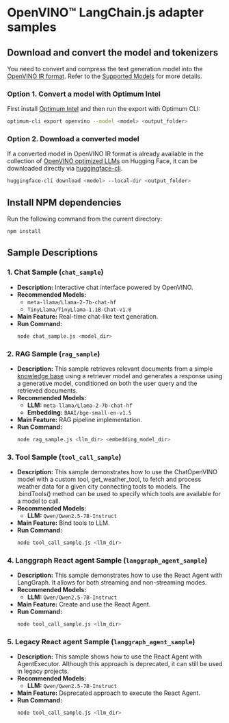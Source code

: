 # OpenVINO™ LangChain.js adapter samples

## Download and convert the model and tokenizers

You need to convert and compress the text generation model into the [OpenVINO IR format](https://docs.openvino.ai/2025/documentation/openvino-ir-format.html).
Refer to the [Supported Models](https://openvinotoolkit.github.io/openvino.genai/docs/supported-models/#large-language-models-llms) for more details.

### Option 1. Convert a model with Optimum Intel

First install [Optimum Intel](https://github.com/huggingface/optimum-intel) and then run the export with Optimum CLI:

```bash
optimum-cli export openvino --model <model> <output_folder>
```

### Option 2. Download a converted model

If a converted model in OpenVINO IR format is already available in the collection of [OpenVINO optimized LLMs](https://huggingface.co/collections/OpenVINO/llm-6687aaa2abca3bbcec71a9bd) on Hugging Face, it can be downloaded directly via [huggingface-cli](https://huggingface.co/docs/huggingface_hub/en/guides/cli).

```sh
huggingface-cli download <model> --local-dir <output_folder>
```

## Install NPM dependencies

Run the following command from the current directory:

```bash
npm install
```

## Sample Descriptions

### 1. Chat Sample (`chat_sample`)
- **Description:** Interactive chat interface powered by OpenVINO.
- **Recommended Models:** 
  - `meta-llama/Llama-2-7b-chat-hf`
  - `TinyLlama/TinyLlama-1.1B-Chat-v1.0`
- **Main Feature:** Real-time chat-like text generation.
- **Run Command:**
  ```bash
  node chat_sample.js <model_dir>
  ```

### 2. RAG Sample (`rag_sample`)
- **Description:** This sample retrieves relevant documents from a simple [knowledge base](./data/document_sample.txt) using a retriever model
and generates a response using a generative model, conditioned on both the user query and the retrieved documents.
- **Recommended Models:**
  - **LLM:** `meta-llama/Llama-2-7b-chat-hf`
  - **Embedding:** `BAAI/bge-small-en-v1.5`
- **Main Feature:** RAG pipeline implementation.
- **Run Command:**
  ```bash
  node rag_sample.js <llm_dir> <embedding_model_dir>
  ```

### 3. Tool Sample (`tool_call_sample`)
- **Description:** This sample demonstrates how to use the ChatOpenVINO model with a custom tool, get_weather_tool, to fetch and process weather data for a given city connecting tools to models. The .bindTools() method can be used to specify which tools are available for a model to call.
- **Recommended Models:**
  - **LLM:** `Qwen/Qwen2.5-7B-Instruct`
- **Main Feature:** Bind tools to LLM.
- **Run Command:**
  ```bash
  node tool_call_sample.js <llm_dir>
  ```

### 4. Langgraph React agent Sample (`langgraph_agent_sample`)
- **Description:** This sample demonstrates how to use the React Agent with LangGraph. It allows for both streaming and non-streaming modes.
- **Recommended Models:**
  - **LLM:** `Qwen/Qwen2.5-7B-Instruct`
- **Main Feature:** Create and use the React Agent.
- **Run Command:**
  ```bash
  node tool_call_sample.js <llm_dir>
  ```

### 5. Legacy React agent Sample (`langgraph_agent_sample`)
- **Description:** This sample shows how to use the React Agent with AgentExecutor. Although this approach is deprecated, it can still be used in legacy projects.
- **Recommended Models:**
  - **LLM:** `Qwen/Qwen2.5-7B-Instruct`
- **Main Feature:** Deprecated approach to execute the React Agent.
- **Run Command:**
  ```bash
  node tool_call_sample.js <llm_dir>
  ```
